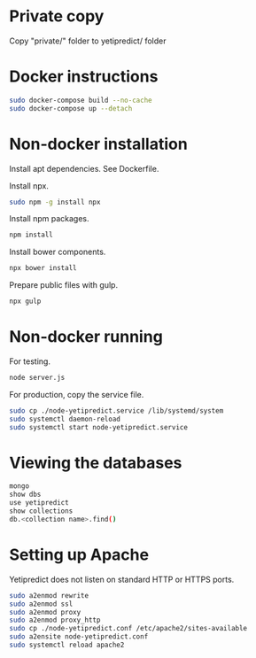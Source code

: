 # Private copyCopy "private/" folder to yetipredict/ folder# Docker instructions```bashsudo docker-compose build --no-cachesudo docker-compose up --detach```# Non-docker installationInstall apt dependencies. See Dockerfile.Install npx.```bashsudo npm -g install npx```Install npm packages.```bashnpm install```Install bower components.```bashnpx bower install```Prepare public files with gulp.```bashnpx gulp```# Non-docker runningFor testing.```bashnode server.js```For production, copy the service file.```bashsudo cp ./node-yetipredict.service /lib/systemd/systemsudo systemctl daemon-reloadsudo systemctl start node-yetipredict.service```# Viewing the databases```bashmongoshow dbsuse yetipredictshow collectionsdb.<collection name>.find()```# Setting up ApacheYetipredict does not listen on standard HTTP or HTTPS ports.```bashsudo a2enmod rewritesudo a2enmod sslsudo a2enmod proxysudo a2enmod proxy_httpsudo cp ./node-yetipredict.conf /etc/apache2/sites-availablesudo a2ensite node-yetipredict.confsudo systemctl reload apache2```